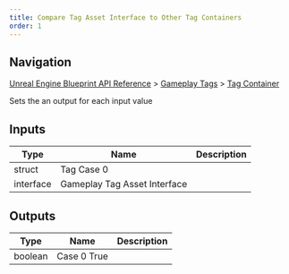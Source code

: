 ```yaml
---
title: Compare Tag Asset Interface to Other Tag Containers
order: 1
---
```

## Navigation

[Unreal Engine Blueprint API Reference](https://dev.epicgames.com/documentation/en-us/unreal-engine/BlueprintAPI) > [Gameplay Tags](https://dev.epicgames.com/documentation/en-us/unreal-engine/BlueprintAPI/GameplayTags) > [Tag Container](https://dev.epicgames.com/documentation/en-us/unreal-engine/BlueprintAPI/GameplayTags/TagContainer)

Sets the an output for each input value

## Inputs

| Type | Name | Description |
| --- | --- | --- |
| struct | Tag Case 0 |  |
| interface | Gameplay Tag Asset Interface |  |

## Outputs

| Type | Name | Description |
| --- | --- | --- |
| boolean | Case 0 True |  |
